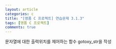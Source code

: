 ```yaml
---
layout: article
categories: c
title: "[명품 C 프로젝트] 연습문제 3.1.3"
tags: [명품 C 프로젝트]
comments: true
---
```


문자열에 대한 출력위치를 제어하는 함수 gotoxy_str을 작성

<script src="https://gist.github.com/junbly/b01a92d1a61a621c5bbbc4cd6211567c.js"></script>
